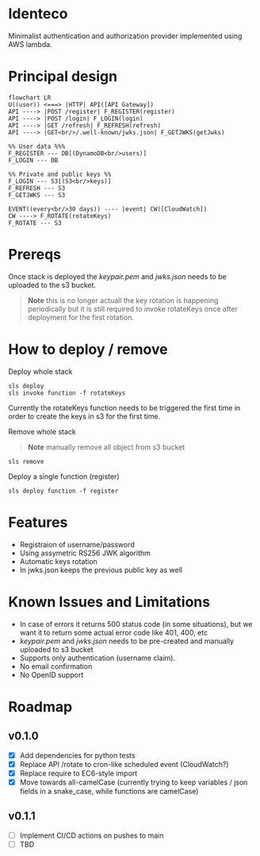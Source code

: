 # Identeco

Minimalist authentication and authorization provider implemented using AWS lambda.

# Principal design

```mermaid
flowchart LR
U((user)) <===> |HTTP| API([API Gateway])
API ----> |POST /register| F_REGISTER(register)
API ----> |POST /login| F_LOGIN(login)
API ----> |GET /refresh| F_REFRESH(refresh)
API ----> |GET<br/>/.well-known/jwks.json| F_GETJWKS(getJwks)

%% User data %%%
F_REGISTER --- DB[(DynamoDB<br/>users)]
F_LOGIN --- DB

%% Private and public keys %%
F_LOGIN --- S3[(S3<br/>keys)]
F_REFRESH --- S3
F_GETJWKS --- S3

EVENT((every<br/>30 days)) ---- |event| CW([CloudWatch])
CW ----> F_ROTATE(rotateKeys)
F_ROTATE --- S3
```

# Prereqs

Once stack is deployed the _keypair.pem_ and _jwks.json_ needs to be uploaded to the s3 bucket.

> **Note** this is no longer actuall the key rotation is happening periodically
> but it is still required to invoke rotateKeys once after deployment for the first rotation.

# How to deploy / remove

Deploy whole stack

```
sls deploy
sls invoke function -f rotateKeys
```

Currently the rotateKeys function needs to be triggered the first time in order to create the keys in s3 for the first time.

Remove whole stack

> **Note** manually remove all object from s3 bucket

```
sls remove
```

Deploy a single function (register)

```
sls deploy function -f register
```

# Features

- Registraion of username/password
- Using assymetric RS256 JWK algorithm
- Automatic keys rotation
- In jwks.json keeps the previous public key as well

# Known Issues and Limitations

- In case of errors it returns 500 status code (in some situations), but we want it to return some actual error code like 401, 400, etc
- _keypair.pem_ and _jwks.json_ needs to be pre-created and manually uploaded to s3 bucket
- Supports only authentication (username claim).
- No email confirmation
- No OpenID support

# Roadmap

## v0.1.0

- [x] Add dependencies for python tests
- [x] Replace API /rotate to cron-like scheduled event (CloudWatch?)
- [x] Replace require to EC6-style import
- [x] Move towards all-camelCase (currently trying to keep variables / json fields in a snake_case, while functions are camelCase)

## v0.1.1

- [ ] Implement CI/CD actions on pushes to main
- [ ] TBD
